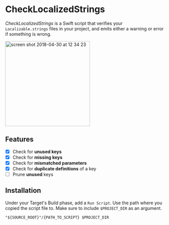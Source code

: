 # CheckLocalizedStrings
*CheckLocalizedStrings* is a Swift script that verifies your `Localizable.strings` files in your project, and emits either a warning or error if something is wrong.

<img width="269" alt="screen shot 2018-04-30 at 12 34 23" src="https://user-images.githubusercontent.com/5389084/39415291-084d9948-4c74-11e8-83e6-ec2bf1e8b0a4.png">

## Features
- [x] Check for **unused keys**
- [x] Check for **missing keys**
- [x] Check for **mismatched parameters**
- [x] Check for **duplicate definitions** of a key
- [ ] Prune **unused** keys

## Installation
Under your Target's Build phase, add a  `Run Script`. Use the path where you copied the script file to. Make sure to include `$PROJECT_DIR` as an argument.

```shell
"${SOURCE_ROOT}"/{PATH_TO_SCRIPT} $PROJECT_DIR
```